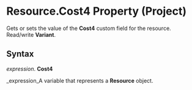 
# Resource.Cost4 Property (Project)

Gets or sets the value of the  **Cost4** custom field for the resource. Read/write **Variant**.


## Syntax

 _expression_. **Cost4**

 _expression_A variable that represents a  **Resource** object.


